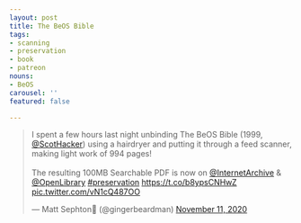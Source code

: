```yaml
---
layout: post
title: The BeOS Bible
tags:
- scanning
- preservation
- book
- patreon
nouns:
- BeOS
carousel: ''
featured: false

---
```

<blockquote class="twitter-tweet"><p lang="en" dir="ltr">I spent a few hours last night unbinding The BeOS Bible (1999, <a href="https://twitter.com/ScotHacker?ref_src=twsrc%5Etfw">@ScotHacker</a>) using a hairdryer and putting it through a feed scanner, making light work of 994 pages!<br><br>The resulting 100MB Searchable PDF is now on <a href="https://twitter.com/internetarchive?ref_src=twsrc%5Etfw">@InternetArchive</a> &amp; <a href="https://twitter.com/openlibrary?ref_src=twsrc%5Etfw">@OpenLibrary</a> <a href="https://twitter.com/hashtag/preservation?src=hash&amp;ref_src=twsrc%5Etfw">#preservation</a> <a href="https://t.co/b8ypsCNHwZ">https://t.co/b8ypsCNHwZ</a> <a href="https://t.co/vN1cQ487OO">pic.twitter.com/vN1cQ487OO</a></p>&mdash; Matt Sephton🎴 (@gingerbeardman) <a href="https://twitter.com/gingerbeardman/status/1326582785604284418?ref_src=twsrc%5Etfw">November 11, 2020</a></blockquote> <script async src="https://platform.twitter.com/widgets.js" charset="utf-8"></script>